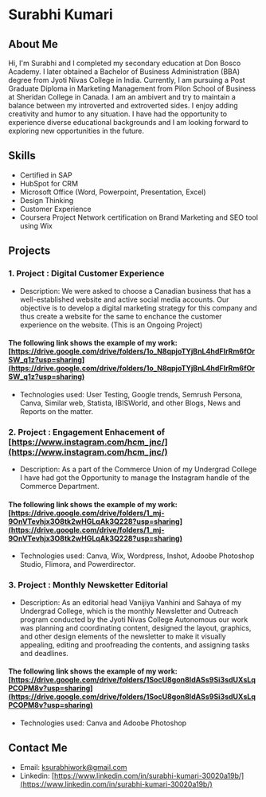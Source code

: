 # Surabhi Kumari

## About Me

Hi, I'm Surabhi and I completed my secondary education at Don Bosco Academy. I later obtained a Bachelor of Business Administration (BBA) degree from Jyoti Nivas College in India. Currently, I am pursuing a Post Graduate Diploma in Marketing Management from Pilon School of Business at Sheridan College in Canada. I am an ambivert and try to maintain a balance between my introverted and extroverted sides. I enjoy adding creativity and humor to any situation. I have had the opportunity to experience diverse educational backgrounds and I am looking forward to exploring new opportunities in the future.


## Skills

- Certified in SAP
- HubSpot for CRM
- Microsoft Office (Word, Powerpoint, Presentation, Excel)
- Design Thinking
- Customer Experience
- Coursera Project Network certification on Brand Marketing and SEO tool using Wix


## Projects

### 1. Project : Digital Customer Experience 

- Description: We were asked to choose  a Canadian business that has a well-established website and active social media accounts. Our objective is to develop a digital marketing strategy for this company and thus create a website for the same to enchance the customer experience on the website. (This is an Ongoing Project)
#### The following link shows the example of my work: [https://drive.google.com/drive/folders/1o_N8qpjoTYjBnL4hdFIrRm6fOrSW_q1z?usp=sharing](https://drive.google.com/drive/folders/1o_N8qpjoTYjBnL4hdFIrRm6fOrSW_q1z?usp=sharing) 
- Technologies used: User Testing, Google trends, Semrush Persona, Canva, Similar web, Statista, IBISWorld, and other Blogs, News and Reports on the matter.

### 2. Project : Engagement Enhacement of [https://www.instagram.com/hcm_jnc/](https://www.instagram.com/hcm_jnc/)  

- Description: As a part of the Commerce Union of my Undergrad College I have had got the Opportunity to manage the Instagram handle of the Commerce Department.
#### The following link shows the example of my work: [https://drive.google.com/drive/folders/1_mj-9OnVTevhjx3O8tk2wHGLqAk3Q228?usp=sharing](https://drive.google.com/drive/folders/1_mj-9OnVTevhjx3O8tk2wHGLqAk3Q228?usp=sharing) 
- Technologies used: Canva, Wix, Wordpress, Inshot, Adoobe Photoshop Studio, Flimora, and Powerdirector.

### 3. Project : Monthly Newsketter Editorial

- Description: As an editorial head Vanijiya Vanhini and Sahaya of my Undergrad College, which is the monthly Newsletter and Outreach program conducted by the Jyoti Nivas College Autonomous our work was planning and coordinating content, designed the layout, graphics, and other design elements of the newsletter to make it visually appealing, editing and proofreading the contents, and assigning tasks and deadlines. 
#### The following link shows the example of my work: [https://drive.google.com/drive/folders/1SocU8gon8IdASs9Si3sdUXsLqPCOPM8v?usp=sharing](https://drive.google.com/drive/folders/1SocU8gon8IdASs9Si3sdUXsLqPCOPM8v?usp=sharing)
- Technologies used: Canva and Adoobe Photoshop 

## Contact Me

- Email: [ksurabhiwork@gmail.com](mailto:ksurabhiwork@gmail.com)
- Linkedin: [https://www.linkedin.com/in/surabhi-kumari-30020a19b/](https://www.linkedin.com/in/surabhi-kumari-30020a19b/)
